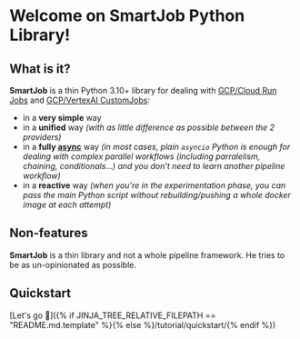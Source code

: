 # Welcome on SmartJob Python Library!

## What is it?

**SmartJob** is a thin Python 3.10+ library for dealing with [GCP/Cloud Run Jobs](https://cloud.google.com/run) and [GCP/VertexAI CustomJobs](https://cloud.google.com/vertex-ai/docs/training/create-custom-job):

- in a **very simple** way
- in a **unified** way *(with as little difference as possible between the 2 providers)*
- in a **fully [async](https://docs.python.org/3/library/asyncio.html)** way *(in most cases, plain `asyncio` Python is enough for dealing with complex parallel workflows (including parralelism, chaining, conditionals...) and you don't need to learn another pipeline workflow)*
- in a **reactive** way *(when you're in the experimentation phase, you can pass the main Python script without rebuilding/pushing a whole docker image at each attempt)*


## Non-features

**SmartJob** is a thin library and not a whole pipeline framework. He tries to be as un-opinionated as possible.

## Quickstart

[Let's go 🚀]({% if JINJA_TREE_RELATIVE_FILEPATH == "README.md.template" %}{% else %}/tutorial/quickstart/{% endif %}) 